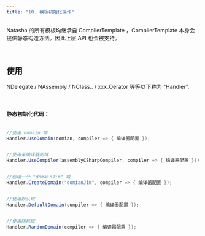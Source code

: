 ```yaml
---
title: "10. 模板初始化操作"
---
```


Natasha 的所有模板均继承自 ComplierTemplate ，ComplierTemplate 本身会提供静态构造方法。因此上层 API 也会被支持。

<br/>

## 使用

NDelegate / NAssembly / NClass.. / xxx_Oerator 等等以下称为 “Handler”.

<br/>

#### 静态初始化代码：

```cs

//使用 domain 域
Handler.UseDomain(domian, compiler => { 编译器配置 });


//使用某编译器的域
Handler.UseCompiler(assemblyCSharpCompiler, compiler => { 编译器配置 }));


//创建一个 "domainJim" 域
Handler.CreateDomain("domianJim", compiler => { 编译器配置 });


//使用默认域
Handler.DefaultDomain(compiler => { 编译器配置 });


//使用随机域
Handler.RandomDomain(compiler => { 编译器配置 });

```

<br/>

